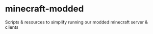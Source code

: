 # minecraft-modded

Scripts &amp; resources to simplify running our modded minecraft server &amp; clients
